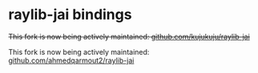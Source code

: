 # raylib-jai bindings


~~This fork is now being actively maintained: [github.com/kujukuju/raylib-jai](https://github.com/kujukuju/raylib-jai)~~


This fork is now being actively maintained: [github.com/ahmedqarmout2/raylib-jai](https://github.com/ahmedqarmout2/raylib-jai)

